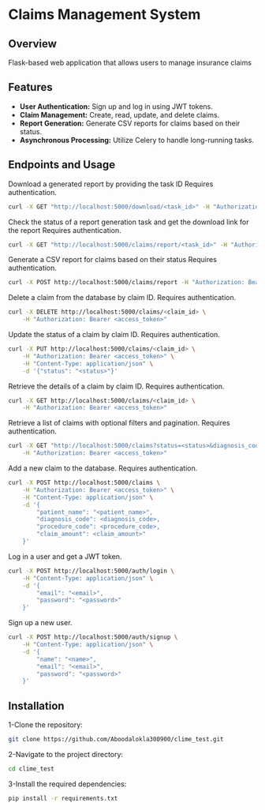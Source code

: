 # Claims Management System
## Overview
Flask-based web application that allows users to manage insurance claims
## Features
- **User Authentication:** Sign up and log in using JWT tokens.
- **Claim Management:** Create, read, update, and delete claims.
- **Report Generation:** Generate CSV reports for claims based on their status.
- **Asynchronous Processing:** Utilize Celery to handle long-running tasks.

## Endpoints and Usage

Download a generated report by providing the task ID Requires authentication.
```bash
curl -X GET "http://localhost:5000/download/<task_id>" -H "Authorization: Bearer <access_token>"
```
Check the status of a report generation task and get the download link for the report Requires authentication.
```bash
curl -X GET "http://localhost:5000/claims/report/<task_id>" -H "Authorization: Bearer <access_token>"
```
Generate a CSV report for claims based on their status Requires authentication.
```bash
curl -X POST http://localhost:5000/claims/report -H "Authorization: Bearer <access_token>" -H "Content-Type: application/json" -d '{"status": "<status>"}'

```
Delete a claim from the database by claim ID. Requires authentication.
```bash
curl -X DELETE http://localhost:5000/claims/<claim_id> \
    -H "Authorization: Bearer <access_token>"
```
Update the status of a claim by claim ID. Requires authentication.
```bash
curl -X PUT http://localhost:5000/claims/<claim_id> \
    -H "Authorization: Bearer <access_token>" \
    -H "Content-Type: application/json" \
    -d '{"status": "<status>"}'
```
Retrieve the details of a claim by claim ID. Requires authentication.
```bash
curl -X GET http://localhost:5000/claims/<claim_id> \
    -H "Authorization: Bearer <access_token>"
```
Retrieve a list of claims with optional filters and pagination. Requires authentication.
```bash
curl -X GET "http://localhost:5000/claims?status=<status>&diagnosis_code=<diagnosis_code>&procedure_code=<procedure_code>&page=<page>&per_page=<per_page>" \
    -H "Authorization: Bearer <access_token>"
```
Add a new claim to the database. Requires authentication.
```bash
curl -X POST http://localhost:5000/claims \
    -H "Authorization: Bearer <access_token>" \
    -H "Content-Type: application/json" \
    -d '{
        "patient_name": "<patient_name>",
        "diagnosis_code": <diagnosis_code>,
        "procedure_code": <procedure_code>,
        "claim_amount": <claim_amount>"
    }'
```
Log in a user and get a JWT token.
```bash
curl -X POST http://localhost:5000/auth/login \
    -H "Content-Type: application/json" \
    -d '{
        "email": "<email>",
        "password": "<password>"
    }'

```
Sign up a new user.
```bash
curl -X POST http://localhost:5000/auth/signup \
    -H "Content-Type: application/json" \
    -d '{
        "name": "<name>",
        "email": "<email>",
        "password": "<password>"
    }'
```
## Installation
1-Clone the repository:
```bash
git clone https://github.com/Aboodalokla300900/clime_test.git
```
2-Navigate to the project directory:
```bash
cd clime_test
```
3-Install the required dependencies:
```bash
pip install -r requirements.txt
```

